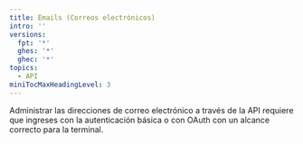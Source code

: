 ```yaml
---
title: Emails (Correos electrónicos)
intro: ''
versions:
  fpt: '*'
  ghes: '*'
  ghec: '*'
topics:
  - API
miniTocMaxHeadingLevel: 3
---
```


Administrar las direcciones de correo electrónico a través de la API requiere que ingreses con la autenticación básica o con OAuth con un alcance correcto para la terminal.
